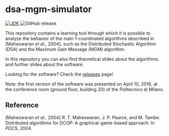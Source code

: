 # dsa-mgm-simulator

[![JDK](https://img.shields.io/badge/java-11%20%7C%2012-blue.svg)](https://www.oracle.com/technetwork/java/javase/jdk-relnotes-index-2162236.html)
![GitHub release](https://img.shields.io/github/release/teobellu/dsa-mgm-simulator.svg)

This repository contains a learning tool through which it is possible to analyze the behavior of the main 1-coordinated algorithms described in [Maheswaran <i>et al.</i>, 2004], such as the Distributed Stochastic Algorithm (DSA) and the Maximum Gain Message (MGM) algorithm.

In this repository you can also find theoretical slides about the algorithms and further slides about the software.

Looking for the software? Check the [releases](https://github.com/teobellu/dsa-mgm-simulator/releases) page!

Note: the first version of the software was presented on April 10, 2019, at the conference room (ground floor, building 20) of the Politecnico di Milano.

## Reference
[Maheswaran <i>et al.</i>, 2004] R. T. Maheswaran, J. P. Pearce, and M. Tambe. Distributed algorithms for DCOP: A graphical-game-based approach. In <i>PDCS</i>, 2004.
